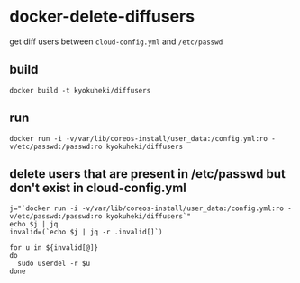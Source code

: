 # docker-delete-diffusers
get diff users between `cloud-config.yml` and `/etc/passwd`

## build

```shell
docker build -t kyokuheki/diffusers
```

## run

```shell
docker run -i -v/var/lib/coreos-install/user_data:/config.yml:ro -v/etc/passwd:/passwd:ro kyokuheki/diffusers
```

## delete users that are present in /etc/passwd but don't exist in cloud-config.yml

```shell
j="`docker run -i -v/var/lib/coreos-install/user_data:/config.yml:ro -v/etc/passwd:/passwd:ro kyokuheki/diffusers`"
echo $j | jq
invalid=(`echo $j | jq -r .invalid[]`)

for u in ${invalid[@]}
do
  sudo userdel -r $u
done
```
